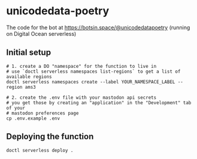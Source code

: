 # unicodedata-poetry

The code for the bot at https://botsin.space/@unicodedatapoetry (running on Digital Ocean serverless)


## Initial setup

```
# 1. create a DO "namespace" for the function to live in
# use `doctl serverless namespaces list-regions` to get a list of available regions
doctl serverless namespaces create --label YOUR_NAMESPACE_LABEL --region ams3

# 2. create the .env file with your mastodon api secrets
# you get those by creating an "application" in the "Development" tab of your
# mastodon preferences page
cp .env.example .env
```


## Deploying the function

```
doctl serverless deploy .
```
